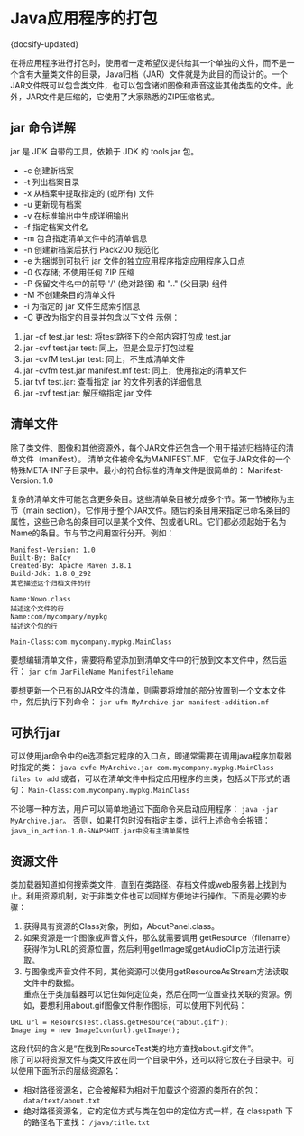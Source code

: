 # Java应用程序的打包
{docsify-updated}

在将应用程序进行打包时，使用者一定希望仅提供给其一个单独的文件，而不是一个含有大量类文件的目录，Java归档（JAR）文件就是为此目的而设计的。一个JAR文件既可以包含类文件，也可以包含诸如图像和声音这些其他类型的文件。此外，JAR文件是压缩的，它使用了大家熟悉的ZIP压缩格式。

## jar 命令详解
jar 是 JDK 自带的工具，依赖于 JDK 的 tools.jar 包。
+ -c  创建新档案
+ -t  列出档案目录
+ -x  从档案中提取指定的 (或所有) 文件
+ -u  更新现有档案
+ -v  在标准输出中生成详细输出
+ -f  指定档案文件名
+ -m  包含指定清单文件中的清单信息
+ -n  创建新档案后执行 Pack200 规范化
+ -e  为捆绑到可执行 jar 文件的独立应用程序指定应用程序入口点
+ -0  仅存储; 不使用任何 ZIP 压缩
+ -P  保留文件名中的前导 '/' (绝对路径) 和 ".." (父目录) 组件
+ -M  不创建条目的清单文件
+ -i  为指定的 jar 文件生成索引信息
+ -C  更改为指定的目录并包含以下文件
示例：
1. jar -cf test.jar test: 将test路径下的全部内容打包成 test.jar
2. jar -cvf test.jar test: 同上，但是会显示打包过程
3. jar -cvfM test.jar test: 同上，不生成清单文件
4. jar -cvfm test.jar manifest.mf test: 同上，使用指定的清单文件
5. jar tvf test.jar: 查看指定 jar 的文件列表的详细信息
6. jar -xvf test.jar: 解压缩指定 jar 文件

## 清单文件
除了类文件、图像和其他资源外，每个JAR文件还包含一个用于描述归档特征的清单文件（manifest）。
清单文件被命名为MANIFEST.MF，它位于JAR文件的一个特殊META-INF子目录中。最小的符合标准的清单文件是很简单的：
    Manifest-Version: 1.0

复杂的清单文件可能包含更多条目。这些清单条目被分成多个节。第一节被称为主节（main section）。它作用于整个JAR文件。随后的条目用来指定已命名条目的属性，这些已命名的条目可以是某个文件、包或者URL。它们都必须起始于名为Name的条目。节与节之间用空行分开。例如：
```
Manifest-Version: 1.0
Built-By: BaIcy
Created-By: Apache Maven 3.8.1
Build-Jdk: 1.8.0_292
其它描述这个归档文件的行

Name:Wowo.class
描述这个文件的行
Name:com/mycompany/mypkg
描述这个包的行

Main-Class:com.mycompany.mypkg.MainClass
```

要想编辑清单文件，需要将希望添加到清单文件中的行放到文本文件中，然后运行：
`jar cfm JarFileName ManifestFileName`

要想更新一个已有的JAR文件的清单，则需要将增加的部分放置到一个文本文件中，然后执行下列命令：
`jar ufm MyArchive.jar manifest-addition.mf`

## 可执行jar
可以使用jar命令中的e选项指定程序的入口点，即通常需要在调用java程序加载器时指定的类：
`java cvfe MyArchive.jar com.mycompany.mypkg.MainClass files to add`
或者，可以在清单文件中指定应用程序的主类，包括以下形式的语句：
`Main-Class:com.mycompany.mypkg.MainClass`

不论哪一种方法，用户可以简单地通过下面命令来启动应用程序： `java -jar MyArchive.jar`。
否则，如果打包时没有指定主类，运行上述命令会报错：`java_in_action-1.0-SNAPSHOT.jar中没有主清单属性`

## 资源文件
类加载器知道如何搜索类文件，直到在类路径、存档文件或web服务器上找到为止。利用资源机制，对于非类文件也可以同样方便地进行操作。下面是必要的步骤：
1. 获得具有资源的Class对象，例如，AboutPanel.class。
2. 如果资源是一个图像或声音文件，那么就需要调用 getResource（filename）获得作为URL的资源位置，然后利用getImage或getAudioClip方法进行读取。
3. 与图像或声音文件不同，其他资源可以使用getResourceAsStream方法读取文件中的数据。  
重点在于类加载器可以记住如何定位类，然后在同一位置查找关联的资源。例如，要想利用about.gif图像文件制作图标，可以使用下列代码：
```
URL url = ResourcsTest.class.getResource("about.gif");
Image img = new ImageIcon(url).getImage();
```
这段代码的含义是“在找到ResourceTest类的地方查找about.gif文件”。  
除了可以将资源文件与类文件放在同一个目录中外，还可以将它放在子目录中。可以使用下面所示的层级资源名：
+ 相对路径资源名，它会被解释为相对于加载这个资源的类所在的包： `data/text/about.txt`
+ 绝对路径资源名，它的定位方式与类在包中的定位方式一样，在 classpath 下的路径名下查找： `/java/title.txt`